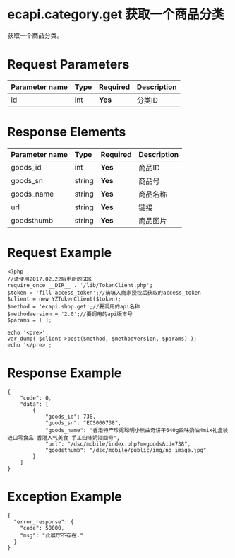 ecapi.category.get 获取一个商品分类
=======================

获取一个商品分类。


Request Parameters
==================

| Parameter name | Type   | Required | Description |
|:---------------|:-------|:---------|:------------|
| id             | int    | **Yes**  | 分类ID      |


Response Elements
=================

| Parameter name | Type   | Required | Description |
|:---------------|:-------|:---------|:------------|
| goods_id       | int    | **Yes**  | 商品ID       |
| goods_sn       | string | **Yes**  | 商品号      |
| goods_name     | string | **Yes**  | 商品名称     |
| url            | string | **Yes**  | 链接     |
| goodsthumb     | string | **Yes**  | 商品图片     |



Request Example
===============

```
<?php
//请使用2017.02.22后更新的SDK 
require_once __DIR__ . '/lib/TokenClient.php';
$token = 'fill access_token';//请填入商家授权后获取的access_token 
$client = new YZTokenClient($token); 
$method = 'ecapi.shop.get';//要调用的api名称 
$methodVersion = '2.0';//要调用的api版本号 
$params = [ ]; 

echo '<pre>'; 
var_dump( $client->post($method, $methodVersion, $params) ); 
echo '</pre>';
```


Response Example
================

```
{
    "code": 0,
    "data": [
        {
            "goods_id": 738,
            "goods_sn": "ECS000738",
            "goods_name": "香港特产珍妮聪明小熊曲奇饼干640g四味奶油4mix礼盒装进口零食品 香港人气美食 手工四味奶油曲奇",
            "url": "/dsc/mobile/index.php?m=goods&id=738",
            "goodsthumb": "/dsc/mobile/public/img/no_image.jpg"
        }
    ]
}
```


Exception Example
=================

```
{
  "error_response": {
    "code": 50000,
    "msg": "此展厅不存在."
  }
}
```

